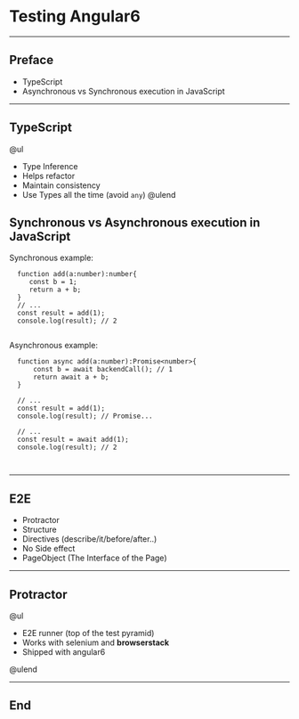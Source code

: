 
# Testing Angular6

---

## Preface

- TypeScript
- Asynchronous vs Synchronous execution in JavaScript

---

## TypeScript
 
@ul
  - Type Inference
  - Helps refactor
  - Maintain consistency
  - Use Types all the time (avoid ```any```)
@ulend


## Synchronous vs Asynchronous execution in JavaScript

Synchronous example:


``` 
  function add(a:number):number{
     const b = 1;
     return a + b;
  }
  // ... 
  const result = add(1);
  console.log(result); // 2
  
```

Asynchronous example:

``` 
  function async add(a:number):Promise<number>{
      const b = await backendCall(); // 1
      return await a + b;
  }
  
  // ... 
  const result = add(1);
  console.log(result); // Promise... 
  
  // ... 
  const result = await add(1);
  console.log(result); // 2
  
  
```

---



## E2E

- Protractor
- Structure
- Directives (describe/it/before/after..)
- No Side effect
- PageObject (The Interface of the Page)

---

## Protractor

@ul

- E2E runner (top of the test pyramid)
- Works with selenium and **browserstack**
- Shipped with angular6

@ulend




---

## End
